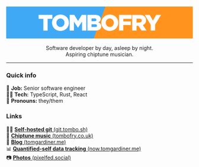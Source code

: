 ![TomboFry](https://raw.githubusercontent.com/TomboFry/TomboFry/master/tombofry.png)
<div align="center">
Software developer by day, asleep by night.
</div>
<div align="center">
Aspiring chiptune musician.
</div>

---

### Quick info

🏢 **Job:** Senior software engineer  
👨‍💻 **Tech:** TypeScript, Rust, React  
🧑 **Pronouns:** they/them  

### Links

👨‍💻 [**Self-hosted git** (git.tombo.sh)](https://git.tombo.sh/tom)  
🎵 [**Chiptune music** (tombofry.co.uk)](https://www.tombofry.co.uk)  
📓 [**Blog** (tomgardiner.me)](https://www.tomgardiner.me)  
📊 [**Quantified-self data tracking** (now.tomgardiner.me)](https://now.tomgardiner.me)  
📷 [**Photos** (pixelfed.social)](https://pixelfed.social/i/web/profile/2014)  
